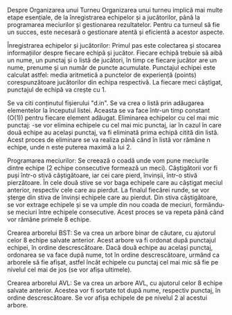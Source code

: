 Despre Organizarea unui Turneu
Organizarea unui turneu implică mai multe etape esențiale, de la înregistrarea echipelor și a jucătorilor, până la programarea meciurilor și gestionarea rezultatelor. Pentru ca turneul să fie un succes, este necesară o gestionare atentă și eficientă a acestor aspecte.

Înregistrarea echipelor și jucătorilor: Primul pas este colectarea și stocarea informațiilor despre fiecare echipă și jucător. Fiecare echipă trebuie să aibă un nume, un punctaj și o listă de jucători, în timp ce fiecare jucător are un nume, prenume și un număr de puncte acumulate. Punctajul echipei este calculat astfel: media aritmetică a punctelor de experiență (points) corespunzătoare jucătorilor din echipa respectivă. La fiecare meci câștigat, punctajul de echipă va crește cu 1.

Se va citi conținutul fișierului "d.in". Se va crea o listă prin adăugarea elementelor la începutul listei. Aceasta se va face într-un timp constant (O(1)) pentru fiecare element adăugat. Eliminarea echipelor cu cel mai mic punctaj:
-se vor elimina echipele cu cel mai mic punctaj, iar în cazul în care două echipe au același punctaj, va fi eliminată prima echipă citită din listă. Acest proces de eliminare se va realiza până când în listă vor rămâne n echipe, unde n este puterea maximă a lui 2.

Programarea meciurilor: Se creează o coadă unde vom pune meciurile dintre echipe (2 echipe consecutive formează un meci). Câștigătorii vor fi puși într-o stivă câștigătoare, iar cei care pierd, învinșii, într-o stivă pierzătoare. În cele două stive se vor baga echipele care au câștigat meciul anterior, respectiv cele care au pierdut. La finalul fiecărei runde, se vor șterge din stiva de învinși echipele care au pierdut. Din stiva câștigătoare, se vor extrage echipele și se va umple din nou coada de meciuri, formându-se meciuri între echipele consecutive. Acest proces se va repeta până când vor rămâne primele 8 echipe.

Crearea arborelui BST: Se va crea un arbore binar de căutare, cu ajutorul celor 8 echipe salvate anterior. Acest arbore va fi ordonat după punctajul echipei, în ordine descrescătoare. Dacă două echipe au același punctaj, ordonarea se va face după nume, tot în ordine descrescătoare, urmând ca arborele să fie afișat, astfel încât echipele cu punctaj cel mai mic să fie pe nivelul cel mai de jos (se vor afișa ultimele).

Crearea arborelui AVL: Se va crea un arbore AVL, cu ajutorul celor 8 echipe salvate anterior. Acestea vor fi sortate tot după nume, respectiv punctaj, în ordine descrescătoare. Se vor afișa echipele de pe nivelul 2 al acestui arbore.